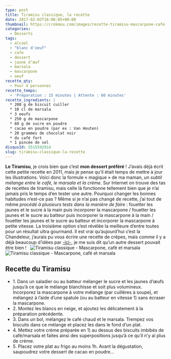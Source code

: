 ```yaml
---
type: post
title: Tiramisu classique, la recette
date: 2017-02-02T16:08:05+00:00
thumbnail: https://crokmou.com/images/recette-tiramisu-mascarpone-cafe-crokmou-blog-cuisine-voyage-belgique-1_sj0f5k.jpg
categories:
  - Desserts
tags:
  - alcool
  - "blanc d'oeuf"
  - cafe
  - dessert
  - jaune d’œuf
  - marsala
  - mascarpone
  - oeuf
recette_qty:
  - Pour 4 personnes
recette_temps:
  - 'Préparation : 15 minutes | Attente : 60 minutes'
recette_ingredients: |
  * 200 g de biscuit cuiller
  * 10 cl de marsala
  * 3 oeufs
  * 250 g de mascarpone
  * 60 g de sucre en poudre
  * cacao en poudre (par ex : Van Houten)
  * 20 grammes de chocolat noir
  * du café fort
  * 1 pincée de sel
disqusId: 5515592914
slug: tiramisu-classique-la-recette
---
```


**Le Tiramisu**, je crois bien que c’est **mon dessert préféré** ! J’avais déjà écrit cette petite recette en 2011, mais je pense qu’il était temps de mettre à jour les illustrations. Voici donc la formule « magique » de ma maman, _un subtil mélange entre le café, le marsala et la crème_. Sur Internet on trouve des tas de recettes de tiramisu, mais celle là fonctionne tellement bien que je n’ai jamais pris le temps d’en tester une autre. Pourquoi changer les bonnes habitudes n’est-ce pas ? Même si je n’ai pas changé de recette, j’ai tout de même _procédé à plusieurs tests dans la manière de faire_ : fouetter les jaunes et le sucre à la main puis incorporer la mascarpone / fouetter les jaunes et le sucre au batteur puis incorporer la mascarpone à la main / fouetter les jaunes et le sucre au batteur et incorporer la mascarpone à petite vitesse. La troisième option s’est révélée la meilleure d’entre toutes pour un résultat ultra gourmand. Il est vrai qu’aujourd’hui c’est la Chandeleur, j’aurais pu vous écrire une recette de crêpes, mais comme il y a déjà beaucoup d’idées par [-ici-](http://www.crokmou.com/tag/chandeleur), je me suis dit qu’un autre dessert pouvait être bien !   ![Tiramisu classique - Mascarpone, café et marsala](https://crokmou.com/images/recette-tiramisu-mascarpone-cafe-crokmou-blog-cuisine-voyage-belgique-1_sj0f5k.jpg)![Tiramisu classique - Mascarpone, café et marsala](https://crokmou.com/images/recette-tiramisu-mascarpone-cafe-crokmou-blog-cuisine-voyage-belgique-3_bciaqh.jpg)

## **Recette du Tiramisu**

* 1\. Dans un saladier ou au batteur mélanger le sucre et les jaunes d’œufs jusqu’à ce que le mélange blanchisse et soit plus volumineux. Incorporez la mascarpone à votre mélange (par cuillères à soupe), et mélangez à l’aide d’une spatule (ou au batteur en vitesse 1) sans écraser la mascarpone.
* 2\. Montez les blancs en neige, et ajoutez les délicatement à la préparation précédente.
* 3\. Dans un bol, mélangez le café chaud et le marsala. Trempez vos biscuits dans ce mélange et placez les dans le fond d’un plat.
* 4\. Mettez votre crème préparée en 1) au dessus des biscuits imbibés de café/marsala et faites ainsi des superpositions jusqu’à ce qu’il n’y ai plus de crème.
* 5\. Placez votre plat au frigo au moins 1h. Avant la dégustation, saupoudrez votre dessert de cacao en poudre…